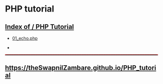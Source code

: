 # PHP tutorial


##  <a href="https://theswapnilzambare.github.io/PHP_tutorial">Index of / PHP Tutorial</a>

- <a href="https://theswapnilzambare.github.io/PHP_tutorial/php_basic/01_echo.php" target="_blank">01_echo.php</a>



-

<hr style="border-top: 2px dotted red;">


## <a href="https://theswapnilzambare.github.io/PHP_tutorial/" target="_blank">https://theSwapnilZambare.github.io/PHP_tutorial</a>

